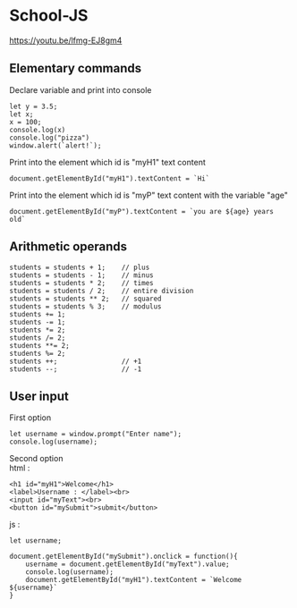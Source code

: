 # School-JS

https://youtu.be/lfmg-EJ8gm4

## Elementary commands

Declare variable and print into console

```
let y = 3.5;
let x;
x = 100;
console.log(x)
console.log("pizza")
window.alert(`alert!`);
```

Print into the element which id is "myH1" text content
```
document.getElementById("myH1").textContent = `Hi`
```

Print into the element which id is "myP" text content with the variable "age"
```
document.getElementById("myP").textContent = `you are ${age} years old`
```


## Arithmetic operands

```
students = students + 1;    // plus
students = students - 1;    // minus
students = students * 2;    // times
students = students / 2;    // entire division
students = students ** 2;   // squared
students = students % 3;    // modulus
students += 1;
students -= 1;
students *= 2;
students /= 2;
students **= 2;
students %= 2;
students ++;                // +1
students --;                // -1
```

## User input

First option
```
let username = window.prompt("Enter name");
console.log(username);
```

Second option       
html : 
```
<h1 id="myH1">Welcome</h1>
<label>Username : </label><br>
<input id="myText"><br>
<button id="mySubmit">submit</button>
```
js : 
```
let username;

document.getElementById("mySubmit").onclick = function(){
    username = document.getElementById("myText").value;
    console.log(username);
    document.getElementById("myH1").textContent = `Welcome ${username}`
}
```

##